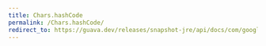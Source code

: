 ```yaml
---
title: Chars.hashCode
permalink: /Chars.hashCode/
redirect_to: https://guava.dev/releases/snapshot-jre/api/docs/com/google/common/primitives/Chars.html#hashCode-char-
---
```

